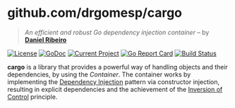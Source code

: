 # github.com/drgomesp/cargo

> *An efficient and robust Go dependency injection container* – by **[Daniel Ribeiro](https://github.com/drgomesp)**

[![License](https://img.shields.io/badge/liecense-MIT-blue.svg)](https://opensource.org/licenses/MIT) [![GoDoc](https://godoc.org/github.com/drgomesp/cargo?status.svg)](https://godoc.org/github.com/drgomesp/cargo) [![Current Project](https://img.shields.io/badge/current%20project-1.0.0-ff69cc.svg)](https://github.com/drgomesp/cargo/projects/1)
 [![Go Report Card](https://goreportcard.com/badge/github.com/drgomesp/cargo)](https://goreportcard.com/report/github.com/drgomesp/cargo) [![Build Status](https://travis-ci.org/drgomesp/cargo.svg?branch=master)](https://travis-ci.org/drgomesp/cargo) 

 **cargo** is a library that provides a powerful way of handling objects and 
 their dependencies, by using the *Container*. The container works
 by implementing the [Dependency Injection](https://en.wikipedia.org/wiki/Dependency_injection) 
 pattern via constructor injection, resulting in explicit dependencies and the achievement 
 of the [Inversion of Control](https://en.wikipedia.org/wiki/Inversion_of_control) principle.



